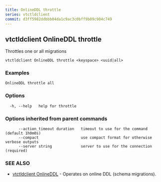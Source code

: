 ```yaml
---
title: OnlineDDL throttle
series: vtctldclient
commit: d3ff5982ddbbb04da1c9ac3c0bff9b09c904c749
---
```

## vtctldclient OnlineDDL throttle

Throttles one or all migrations

```
vtctldclient OnlineDDL throttle <keyspace> <uuid|all>
```

### Examples

```
OnlineDDL throttle all
```

### Options

```
  -h, --help   help for throttle
```

### Options inherited from parent commands

```
      --action_timeout duration   timeout to use for the command (default 1h0m0s)
      --compact                   use compact format for otherwise verbose outputs
      --server string             server to use for the connection (required)
```

### SEE ALSO

* [vtctldclient OnlineDDL](../)	 - Operates on online DDL (schema migrations).

